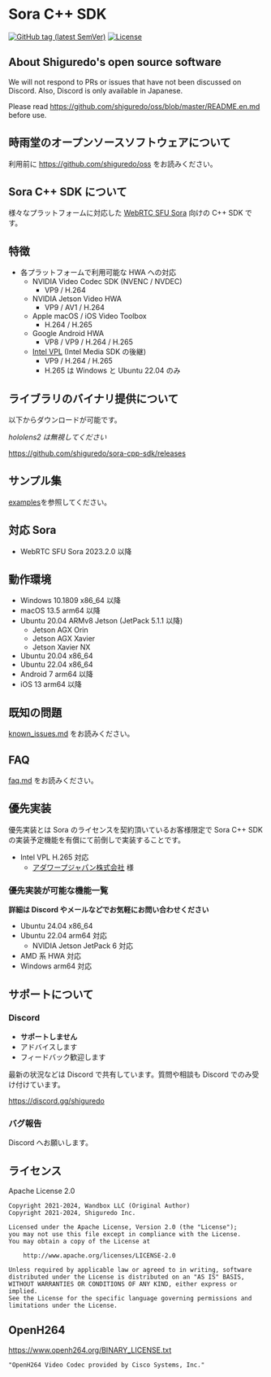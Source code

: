 # Sora C++ SDK

[![GitHub tag (latest SemVer)](https://img.shields.io/github/tag/shiguredo/sora-cpp-sdk.svg)](https://github.com/shiguredo/sora-cpp-sdk)
[![License](https://img.shields.io/badge/License-Apache%202.0-blue.svg)](https://opensource.org/licenses/Apache-2.0)

## About Shiguredo's open source software

We will not respond to PRs or issues that have not been discussed on Discord. Also, Discord is only available in Japanese.

Please read <https://github.com/shiguredo/oss/blob/master/README.en.md> before use.

## 時雨堂のオープンソースソフトウェアについて

利用前に <https://github.com/shiguredo/oss> をお読みください。

## Sora C++ SDK について

様々なプラットフォームに対応した [WebRTC SFU Sora](https://sora.shiguredo.jp/) 向けの C++ SDK です。

## 特徴

- 各プラットフォームで利用可能な HWA への対応
  - NVIDIA Video Codec SDK (NVENC / NVDEC)
    - VP9 / H.264
  - NVIDIA Jetson Video HWA
    - VP9 / AV1 / H.264
  - Apple macOS / iOS Video Toolbox
    - H.264 / H.265
  - Google Android HWA
    - VP8 / VP9 / H.264 / H.265
  - [Intel VPL](https://github.com/intel/libvpl) (Intel Media SDK の後継)
    - VP9 / H.264 / H.265
    - H.265 は Windows と Ubuntu 22.04 のみ

## ライブラリのバイナリ提供について

以下からダウンロードが可能です。

_hololens2 は無視してください_

<https://github.com/shiguredo/sora-cpp-sdk/releases>

## サンプル集

[examples](examples)を参照してください。

## 対応 Sora

- WebRTC SFU Sora 2023.2.0 以降

## 動作環境

- Windows 10.1809 x86_64 以降
- macOS 13.5 arm64 以降
- Ubuntu 20.04 ARMv8 Jetson (JetPack 5.1.1 以降)
  - Jetson AGX Orin
  - Jetson AGX Xavier
  - Jetson Xavier NX
- Ubuntu 20.04 x86_64
- Ubuntu 22.04 x86_64
- Android 7 arm64 以降
- iOS 13 arm64 以降

## 既知の問題

[known_issues.md](doc/known_issues.md) をお読みください。

## FAQ

[faq.md](doc/faq.md) をお読みください。

## 優先実装

優先実装とは Sora のライセンスを契約頂いているお客様限定で Sora C++ SDK の実装予定機能を有償にて前倒しで実装することです。

- Intel VPL H.265 対応
  - [アダワープジャパン株式会社](https://adawarp.com/) 様

### 優先実装が可能な機能一覧

**詳細は Discord やメールなどでお気軽にお問い合わせください**

- Ubuntu 24.04 x86_64
- Ubuntu 22.04 arm64 対応
  - NVIDIA Jetson JetPack 6 対応
- AMD 系 HWA 対応
- Windows arm64 対応

## サポートについて

### Discord

- **サポートしません**
- アドバイスします
- フィードバック歓迎します

最新の状況などは Discord で共有しています。質問や相談も Discord でのみ受け付けています。

<https://discord.gg/shiguredo>

### バグ報告

Discord へお願いします。

## ライセンス

Apache License 2.0

```
Copyright 2021-2024, Wandbox LLC (Original Author)
Copyright 2021-2024, Shiguredo Inc.

Licensed under the Apache License, Version 2.0 (the "License");
you may not use this file except in compliance with the License.
You may obtain a copy of the License at

    http://www.apache.org/licenses/LICENSE-2.0

Unless required by applicable law or agreed to in writing, software
distributed under the License is distributed on an "AS IS" BASIS,
WITHOUT WARRANTIES OR CONDITIONS OF ANY KIND, either express or implied.
See the License for the specific language governing permissions and
limitations under the License.
```

## OpenH264

<https://www.openh264.org/BINARY_LICENSE.txt>

```
"OpenH264 Video Codec provided by Cisco Systems, Inc."
```
